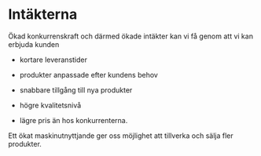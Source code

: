 # Intäkterna

Ökad konkurrenskraft och därmed ökade intäkter kan vi få genom att vi kan erbjuda kunden

- kortare leveranstider

- produkter anpassade efter kundens behov

- snabbare tillgång till nya produkter

- högre kvalitetsnivå

- lägre pris än hos konkurrenterna.

Ett ökat maskinutnyttjande ger oss möjlighet att tillverka och sälja fler produkter.
